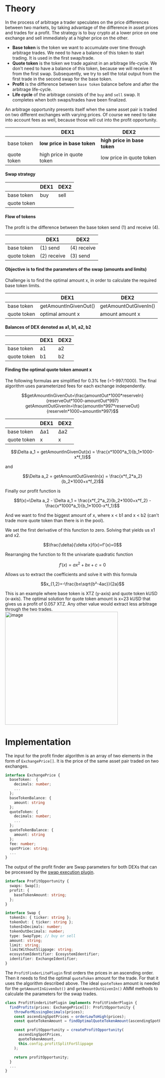 # Theory

In the process of arbitrage a trader speculates on the price differences between two markets, by taking advantage of the difference in asset prices and trades for a profit. The strategy is to buy crypto at a lower price on one exchange and sell immediately at a higher price on the other.

* **Base token** is the token we want to accumulate over time through arbitrage trades. We need to have a balance of this token to start trading. It is used in the first swap/trade.
* **Quote token** is the token we trade against in an arbitrage life-cycle. We don't need to have a balance of this token, because we will receive it from the first swap. Subsequently, we try to sell the total output from the first trade in the second swap for the base token.
* **Profit** is the difference between `base token` balance before and after the arbitrage life-cycle.
* **Life cycle** of the arbitrage consists of the `buy` and `sell` swap. It completes when both swaps/trades have been finalized.

An arbitrage opportunity presents itself when the same asset pair is traded on two different exchanges with varying prices. Of course we need to take into account fees as well, because those will cut into the profit opportunity.

|             | DEX1                        | DEX2                         |
|-------------|-----------------------------|------------------------------|
| base token  | **low price in base token** | **high price in base token** |
| quote token | high price in quote token   | low price in quote token     |

#### Swap strategy

|             | DEX1 | DEX2 |
|-------------|------|------|
| base token  | buy  | sell |
| quote token |      |      |

#### Flow of tokens

The profit is the difference between the base token send (1) and receive (4).

|             | DEX1        | DEX2        |
|-------------|-------------|-------------|
| base token  | (1) send    | (4) receive |
| quote token | (2) receive | (3) send    |

#### Objective is to find the parameters of the swap (amounts and limits)

Challenge is to find the optimal amount x, in order to calculate the required base token limits.

|             | DEX1                  | DEX2                  |
|-------------|-----------------------|-----------------------|
| base token  | getAmountInGivenOut() | getAmountOutGivenIn() |
| quote token | optimal amount x      | amount amount x       |

#### Balances of DEX denoted as a1, b1, a2, b2

|             | DEX1 | DEX2 |
|-------------|------|------|
| base token  | a1   | a2   |
| quote token | b1   | b2   |

#### Finding the optimal quote token amount x

The following formulas are simplified for 0.3% fee (=1-997/1000). The final algorithm uses parameterized fees for each exchange independently.

```math
getAmountInGivenOut=\frac{amountOut*1000*reserveIn}{reserveOut*1000-amountOut*997}

getAmountOutGivenIn=\frac{amountIn*997*reserveOut}{reserveIn*1000+amountIn*997}
```


|             | DEX1 | DEX2 |
|-------------|------|------|
| base token  | Δa1  | Δa2  |
| quote token | x    | x    |


```math
\Delta a_1 = getAmountInGivenOut(x) = \frac{x*1000*a_1}{b_1*1000-x*f_1}
```

and

```math
\Delta a_2 = getAmountOutGivenIn(x) = \frac{x*f_2*a_2}{b_2*1000+x*f_2}
```


Finally our profit function is

```math
f(x)=\Delta a_2 - \Delta a_1 = \frac{x*f_2*a_2}{b_2*1000+x*f_2} - \frac{x*1000*a_1}{b_1*1000-x*f_1}
```
And we want to find the biggest amount of x, where x < b1 and x < b2 (can't trade more quote token than there is in the pool).

We set the first derivative of this function to zero. Solving that yields us x1 and x2.
```math
\frac{\delta}{\delta x}f(x)=f'(x)=0
```
Rearranging the function to fit the univariate quadratic function
```math
f'(x)= ax^2 + bx + c = 0
```
Allows us to extract the coefficients and solve it with this formula

```math
x_{1,2}=-\frac{b±\sqrt{b²-4ac}}{2a}
```

This is an example where base token is XTZ (y-axis) and quote token kUSD (x-axis). The optimal solution for quote token amount is x=23 kUSD that gives us a profit of 0.057 XTZ. Any other value would extract less arbitrage through the two trades.
<img width="367" alt="image" src="https://user-images.githubusercontent.com/8685779/203608922-58cb339e-f556-4072-96f1-ce21c079b650.png">



# Implementation

The input for the profit finder algorithm is an array of two elements in the form of `ExchangePrice[]`. It is the price of the same asset pair traded on two exchanges.

```typescript
interface ExchangePrice {
  baseToken:  {
    decimals: number;
    ...
  };
  baseTokenBalance: {
    amount: string
  };
  quoteToken: {
    decimals: number;
    ...
  };
  quoteTokenBalance: {
    amount: string
  };
  fee: number;
  spotPrice: string;
  ...
}
```

The output of the profit finder are Swap parameters for both DEXs that can be processed by the [swap execution plugin](../arbitrage-bot-swap-execution/).

```typescript
interface ProfitOpportunity {
  swaps: Swap[];
  profit: {
    baseTokenAmount: string;
  };
}

interface Swap {
  tokenIn: { ticker: string };
  tokenOut: { ticker: string };
  tokenInDecimals: number;
  tokenOutDecimals: number;
  type: SwapType; // buy or sell
  amount: string;
  limit: string;
  limitWithoutSlippage: string;
  ecosystemIdentifier: EcosystemIdentifier;
  identifier: ExchangeIdentifier;
}
```


The `ProfitFinderLitePlugin` first orders the prices in an ascending order. Then it needs to find the optimal `quoteToken` amount for the trade. For that it uses the algorithm described above. The ideal `quoteToken` amount is needed for the `getAmountInGivenOut()` and `getAmountOutGivenIn()` AMM methods to calculate the parameters for the swap trades.

```typescript
class ProfitFinderLitePlugin implements ProfitFinderPlugin {
  findProfits(prices: ExchangePrice[]): ProfitOpportunity {
    throwForMissingDecimals(prices);
    const ascendingSpotPrices = orderLowToHigh(prices);
    const quoteTokenAmount = findOptimalQuoteTokenAmount(ascendingSpotPrices);

    const profitOpportunity = createProfitOpportunity(
      ascendingSpotPrices,
      quoteTokenAmount,
      this.config.profitSplitForSlippage
    );

    return profitOpportunity;
  }
  ...
}
```
